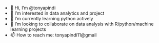 - 👋 Hi, I’m @tonyapindi
- 👀 I’m interested in data analytics and project 
- 🌱 I’m currently learning python actively 
- 💞️ I’m looking to collaborate on data analysis with R/python/machine learning projects
- 📫 How to reach me: tonyapindi11@gmail

<!---
tonyapindi/tonyapindi is a ✨ special ✨ repository because its `README.md` (this file) appears on your GitHub profile.
You can click the Preview link to take a look at your changes.
--->
